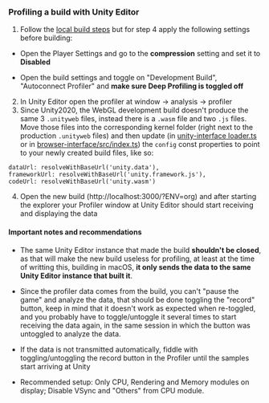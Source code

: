 ### Profiling a build with Unity Editor

1. Follow the [local build steps](https://github.com/decentraland/unity-renderer#debug-with-browsers--local-unity-build) but for step 4 apply the following settings before building:

  - Open the Player Settings and go to the **compression** setting and set it to **Disabled**

  - Open the build settings and toggle on "Development Build", "Autoconnect Profiler" and **make sure Deep Profiling is toggled off**

2. In Unity Editor open the profiler at window -> analysis -> profiler
3. Since Unity2020, the WebGL development build doesn't produce the same 3 `.unityweb` files, instead there is a `.wasm` file and two `.js` files. Move those files into the corresponding kernel folder (right next to the production `.unityweb` files) and then update (in [unity-interface loader.ts](https://github.com/decentraland/explorer/blob/master/kernel/packages/unity-interface/loader.ts) or in [browser-interface/src/index.ts](https://github.com/decentraland/unity-renderer/blob/master/browser-interface/src/index.ts)) the `config` const properties to point to your newly created build files, like so:
```
dataUrl: resolveWithBaseUrl('unity.data'),
frameworkUrl: resolveWithBaseUrl('unity.framework.js'),
codeUrl: resolveWithBaseUrl('unity.wasm')
```

4. Open the new build (http://localhost:3000/?ENV=org) and after starting the explorer your Profiler window at Unity Editor should start receiving and displaying the data

#### Important notes and recommendations

- The same Unity Editor instance that made the build **shouldn't be closed**, as that will make the new build useless for profiling, at least at the time of writting this, building in macOS, **it only sends the data to the same Unity Editor instance that built it**.

- Since the profiler data comes from the build, you can't "pause the game" and analyze the data, that should be done toggling the "record" button, keep in mind that it doesn't work as expected when re-toggled, and you probably have to toggle/untoggle it several times to start receiving the data again, in the same session in which the button was untoggled to analyze the data.

- If the data is not transmitted automatically, fiddle with toggling/untoggling the record button in the Profiler until the samples start arriving at Unity

- Recommended setup: Only CPU, Rendering and Memory modules on display; Disable VSync and "Others" from CPU module.
